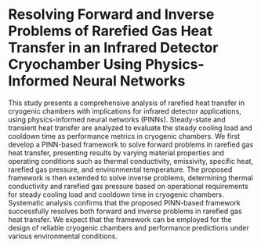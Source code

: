 # Resolving Forward and Inverse Problems of Rarefied Gas Heat Transfer in an Infrared Detector Cryochamber Using Physics-Informed Neural Networks


This study presents a comprehensive analysis of rarefied heat transfer in cryogenic chambers with implications for infrared detector applications, using physics-informed neural networks (PINNs). Steady-state and transient heat transfer are analyzed to evaluate the steady cooling load and cooldown time as performance metrics in cryogenic chambers. We first develop a PINN-based framework to solve forward problems in rarefied gas heat transfer, presenting results by varying material properties and operating conditions such as thermal conductivity, emissivity, specific heat, rarefied gas pressure, and environmental temperature. The proposed framework is then extended to solve inverse problems, determining thermal conductivity and rarefied gas pressure based on operational requirements for steady cooling load and cooldown time in cryogenic chambers. Systematic analysis confirms that the proposed PINN-based framework successfully resolves both forward and inverse problems in rarefied gas heat transfer. We expect that the framework can be employed for the design of reliable cryogenic chambers and performance predictions under various environmental conditions.

